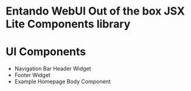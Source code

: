 # Entando WebUI Out of the box JSX Lite Components library

# UI Components
* Navigation Bar Header Widget
* Footer Widget
* Example Homepage Body Component